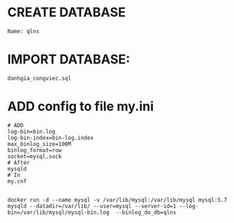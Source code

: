 # CREATE DATABASE
    Name: qlns
# IMPORT DATABASE:
    danhgia_congviec.sql
# ADD config to file my.ini
    # ADD
    log-bin=bin.log
    log-bin-index=bin-log.index
    max_binlog_size=100M
    binlog_format=row
    socket=mysql.sock
    # After
    mysqld
    # In
    my.cnf


    docker run -d --name mysql -v /var/lib/mysql:/var/lib/mysql mysql:5.7 mysqld --datadir=/var/lib/ --user=mysql --server-id=1 --log-bin=/var/lib/mysql/mysql-bin.log  --binlog_do_db=qlns